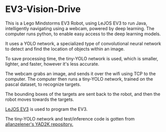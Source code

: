 # EV3-Vision-Drive

This is a Lego Mindstorms EV3 Robot, using LeJOS EV3 to run Java, intelligently navigating using a webcam, powered by deep learning. The computer runs python, to enable easy access to the deep learning models.

It uses a YOLO network, a specialized type of convolutional neural network to detect and find the location of objects within an image.

To save processing time, the tiny-YOLO network is used, which is smaller, lighter, and faster, however it's less accurate.

The webcam grabs an image, and sends it over the wifi using TCP to the computer. The computer then runs a tiny-YOLO network, trained on the pascal dataset, to recognize targets.

The bounding boxes of the targets are sent back to the robot, and then the robot moves towards the targets.

[LeJOS EV3](https://lejos.sourceforge.io/ev3.php) is used to program the EV3.

The tiny-YOLO network and test/inference code is gotten from [allanzelener's YAD2K repository.](https://github.com/allanzelener/YAD2K)
